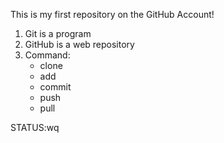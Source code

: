 This is my first repository on the GitHub Account!

1. Git is a program
2. GitHub is a web repository
3. Command:
   - clone
   - add
   - commit
   - push
   - pull

STATUS:wq
